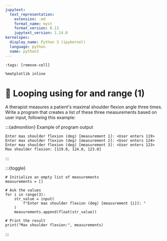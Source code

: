 ```yaml
---
jupytext:
  text_representation:
    extension: .md
    format_name: myst
    format_version: 0.13
    jupytext_version: 1.14.0
kernelspec:
  display_name: Python 3 (ipykernel)
  language: python
  name: python3
---
```


```{code-cell} ipython3
:tags: [remove-cell]

%matplotlib inline
```


# 💪 Looping using **for** and **range** (1)

A therapist measures a patient's maximal shoulder flexion angle three times. Write a program that creates a list of these three measurements based on user input, following this example:

:::{admonition} Example of program output
```none
Enter max shoulder flexion (deg) [measurement 1]: <User enters 119>
Enter max shoulder flexion (deg) [measurement 2]: <User enters 124>
Enter max shoulder flexion (deg) [measurement 3]: <User enters 123>
Max shoulder flexion: [119.0, 124.0, 123.0]
```
:::

:::{toggle}
```
# Initialize an empty list of measurements
measurements = []

# Ask the values
for i in range(3):
    str_value = input(
        f"Enter max shoulder flexion (deg) [measurement {i}]: "
    )
    measurements.append(float(str_value))

# Print the result
print("Max shoulder flexion:", measurements)
```
:::
